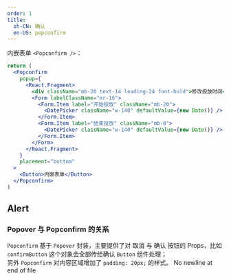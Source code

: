 ```yaml
---
order: 1
title:
  zh-CN: 确认
  en-US: popconfirm
---
```


内嵌表单 `<Popconfirm />`：

```jsx
return (
  <Popconfirm
    popup={
      <React.Fragment>
        <div className="mb-20 text-14 leading-24 font-bold">修改投放时间</div>
        <Form labelClassName="mr-16">
          <Form.Item label="开始投放" className="mb-20">
            <DatePicker className="w-140" defaultValue={new Date()} />
          </Form.Item>
          <Form.Item label="结束投放" className="mb-8">
            <DatePicker className="w-140" defaultValue={new Date()} />
          </Form.Item>
        </Form>
      </React.Fragment>
    }
    placement="bottom"
  >
    <Button>内嵌表单</Button>
  </Popconfirm>
)
```

## Alert

### Popover 与 Popconfirm 的关系

`Popconfirm` 基于 `Popover` 封装，主要提供了对 取消 与 确认 按钮的 Props，比如 `confirmButton` 这个对象会全部传给确认 `Button` 组件处理；  
另外 `Popconfirm` 对内容区域增加了 `padding: 20px;` 的样式。
No newline at end of file
